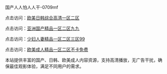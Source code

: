 国产人人怕人人干-0709mf

点击访问：<a href="https://heiliaoow5kzm.pages.dev">欧美日韩综合高清一区二区</a>

点击访问：<a href="https://heiliao2dmwwy.pages.dev">亚洲国产精品一区二区九九</a>

点击访问：<a href="https://heiliaoll4qsx.pages.dev">少妇人妻精品一区二区三区99</a>

点击访问：<a href="https://heiliaowzu4ur.pages.dev">欧美成人精品一区二区不卡免费</a>

本站提供丰富的国产、日韩、欧美成人内容资源，支持高清播放，无广告干扰，确保最佳观影体验，满足不同用户的需求。

<span style="display:none;">[Canonical link](https://github.com/bn20250709/bn16 ）</span>
